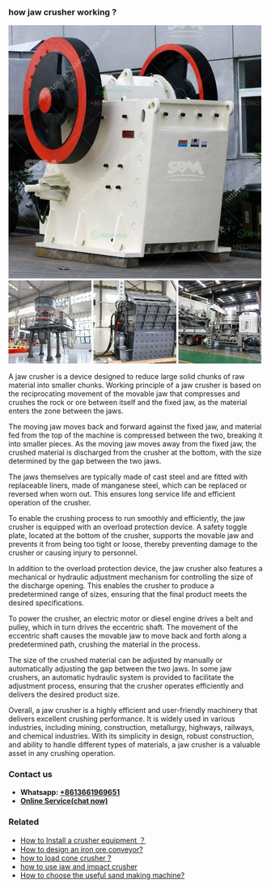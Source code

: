 <h3>how jaw crusher working ?</h3><img src='1701746074.jpg' alt=''><p>A jaw crusher is a device designed to reduce large solid chunks of raw material into smaller chunks. Working principle of a jaw crusher is based on the reciprocating movement of the movable jaw that compresses and crushes the rock or ore between itself and the fixed jaw, as the material enters the zone between the jaws.</p><p>The moving jaw moves back and forward against the fixed jaw, and material fed from the top of the machine is compressed between the two, breaking it into smaller pieces. As the moving jaw moves away from the fixed jaw, the crushed material is discharged from the crusher at the bottom, with the size determined by the gap between the two jaws.</p><p>The jaws themselves are typically made of cast steel and are fitted with replaceable liners, made of manganese steel, which can be replaced or reversed when worn out. This ensures long service life and efficient operation of the crusher.</p><p>To enable the crushing process to run smoothly and efficiently, the jaw crusher is equipped with an overload protection device. A safety toggle plate, located at the bottom of the crusher, supports the movable jaw and prevents it from being too tight or loose, thereby preventing damage to the crusher or causing injury to personnel.</p><p>In addition to the overload protection device, the jaw crusher also features a mechanical or hydraulic adjustment mechanism for controlling the size of the discharge opening. This enables the crusher to produce a predetermined range of sizes, ensuring that the final product meets the desired specifications.</p><p>To power the crusher, an electric motor or diesel engine drives a belt and pulley, which in turn drives the eccentric shaft. The movement of the eccentric shaft causes the movable jaw to move back and forth along a predetermined path, crushing the material in the process.</p><p>The size of the crushed material can be adjusted by manually or automatically adjusting the gap between the two jaws. In some jaw crushers, an automatic hydraulic system is provided to facilitate the adjustment process, ensuring that the crusher operates efficiently and delivers the desired product size.</p><p>Overall, a jaw crusher is a highly efficient and user-friendly machinery that delivers excellent crushing performance. It is widely used in various industries, including mining, construction, metallurgy, highways, railways, and chemical industries. With its simplicity in design, robust construction, and ability to handle different types of materials, a jaw crusher is a valuable asset in any crushing operation.</p><h3>Contact us</h3><ul><li><strong>Whatsapp:&nbsp;<a href="https://wa.me/8613661969651">+8613661969651</a></strong></li><li><a href="https://swt.shibang-china.com/?git&amp;zhl&amp;how jaw crusher working "><strong>Online Service(chat now)</strong></a></li></ul><h3>Related</h3><ul><li><a href='How to Install a crusher equipment ？.md'>How to Install a crusher equipment ？</a></li><li><a href='How to design an iron ore conveyor.md'>How to design an iron ore conveyor?</a></li><li><a href='how to load cone crusher .md'>how to load cone crusher ?</a></li><li><a href='how to use jaw and impact crusher.md'>how to use jaw and impact crusher</a></li><li><a href='How to choose the useful sand making machine.md'>How to choose the useful sand making machine?</a></li></ul>